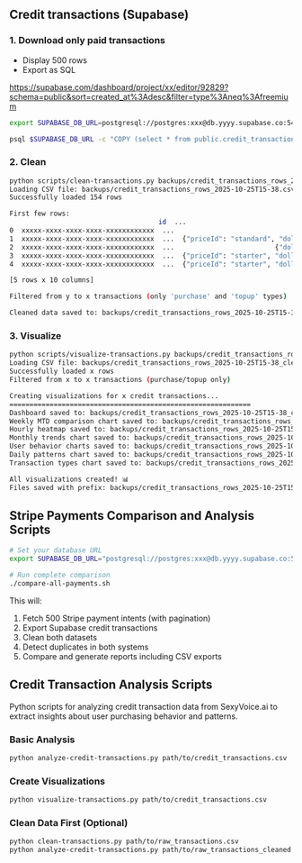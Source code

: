 ## Credit transactions (Supabase)

### 1. Download only paid transactions

- Display 500 rows
- Export as SQL

<https://supabase.com/dashboard/project/xx/editor/92829?schema=public&sort=created_at%3Adesc&filter=type%3Aneq%3Afreemium>

```bash
export SUPABASE_DB_URL=postgresql://postgres:xxx@db.yyyy.supabase.co:5432/postgres
```

```bash
psql $SUPABASE_DB_URL -c "COPY (select * from public.credit_transactions order by credit_transactions.id asc nulls last) TO STDOUT WITH CSV HEADER DELIMITER ',';" > credit_transactions_rows.csv
```

### 2. Clean

```bash
python scripts/clean-transactions.py backups/credit_transactions_rows_2025-10-25T15-38.csv
Loading CSV file: backups/credit_transactions_rows_2025-10-25T15-38.csv
Successfully loaded 154 rows

First few rows:
                                     id  ...                                    metadata
0  xxxxx-xxxx-xxxx-xxxx-xxxxxxxxxxxx  ...                                         NaN
1  xxxxx-xxxx-xxxx-xxxx-xxxxxxxxxxxx  ...  {"priceId": "standard", "dollarAmount": 5}
2  xxxxx-xxxx-xxxx-xxxx-xxxxxxxxxxxx  ...                         {"dollarAmount": 5}
3  xxxxx-xxxx-xxxx-xxxx-xxxxxxxxxxxx  ...  {"priceId": "starter", "dollarAmount": 10}
4  xxxxx-xxxx-xxxx-xxxx-xxxxxxxxxxxx  ...  {"priceId": "starter", "dollarAmount": 10}

[5 rows x 10 columns]

Filtered from y to x transactions (only 'purchase' and 'topup' types)

Cleaned data saved to: backups/credit_transactions_rows_2025-10-25T15-38_cleaned.csv
```

### 3. Visualize

```bash
python scripts/visualize-transactions.py backups/credit_transactions_rows_2025-10-25T15-38_cleaned.csv
Loading CSV file: backups/credit_transactions_rows_2025-10-25T15-38_cleaned.csv
Successfully loaded x rows
Filtered from x to x transactions (purchase/topup only)

Creating visualizations for x credit transactions...
============================================================
Dashboard saved to: backups/credit_transactions_rows_2025-10-25T15-38_cleaned_dashboard.png
Weekly MTD comparison chart saved to: backups/credit_transactions_rows_2025-10-25T15-38_cleaned_weekly_mtd_comparison.png
Hourly heatmap saved to: backups/credit_transactions_rows_2025-10-25T15-38_cleaned_hourly_heatmap.png
Monthly trends chart saved to: backups/credit_transactions_rows_2025-10-25T15-38_cleaned_monthly_trends.png
User behavior charts saved to: backups/credit_transactions_rows_2025-10-25T15-38_cleaned_user_behavior.png
Daily patterns chart saved to: backups/credit_transactions_rows_2025-10-25T15-38_cleaned_daily_patterns.png
Transaction types chart saved to: backups/credit_transactions_rows_2025-10-25T15-38_cleaned_transaction_types.png

All visualizations created! 📊
Files saved with prefix: backups/credit_transactions_rows_2025-10-25T15-38_cleaned_
```

## Stripe Payments Comparison and Analysis Scripts

```bash
# Set your database URL
export SUPABASE_DB_URL="postgresql://postgres:xxx@db.yyyy.supabase.co:5432/postgres"

# Run complete comparison
./compare-all-payments.sh
```

This will:
1. Fetch 500 Stripe payment intents (with pagination)
2. Export Supabase credit transactions
3. Clean both datasets
4. Detect duplicates in both systems
5. Compare and generate reports including CSV exports


## Credit Transaction Analysis Scripts

Python scripts for analyzing credit transaction data from SexyVoice.ai to extract insights about user purchasing behavior and patterns.

### Basic Analysis
```bash
python analyze-credit-transactions.py path/to/credit_transactions.csv
```

### Create Visualizations
```bash
python visualize-transactions.py path/to/credit_transactions.csv
```

### Clean Data First (Optional)
```bash
python clean-transactions.py path/to/raw_transactions.csv
python analyze-credit-transactions.py path/to/raw_transactions_cleaned.csv
```

